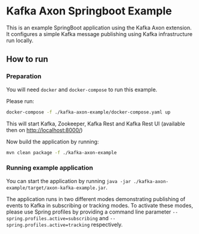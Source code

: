 # Kafka Axon Springboot Example

This is an example SpringBoot application using the Kafka Axon extension. 
It configures a simple Kafka message publishing using Kafka infrastructure run locally. 

## How to run

### Preparation

You will need `docker` and `docker-compose` to run this example.

Please run:

```bash 
docker-compose -f ./kafka-axon-example/docker-compose.yaml up
```

This will start Kafka, Zookeeper,
 Kafka Rest and Kafka Rest UI (available then on [http://localhost:8000/](http://localhost:8000/))

Now build the application by running:

```bash
mvn clean package -f ./kafka-axon-example 
``` 

### Running example application
 
You can start the application by running `java -jar ./kafka-axon-example/target/axon-kafka-example.jar`.

The application runs in two different modes demonstrating publishing
 of events to Kafka in subscribing or tracking modes. 
To activate these modes,
 please use Spring profiles by providing a command line parameter `--spring.profiles.active=subscribing` 
 and `--spring.profiles.active=tracking` respectively.   
